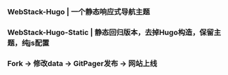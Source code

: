 ### WebStack-Hugo | 一个静态响应式导航主题 

### WebStack-Hugo-Static | 静态回归版本，去掉Hugo构造，保留主题，纯js配置

### Fork -> 修改data -> GitPager发布 -> 网站上线